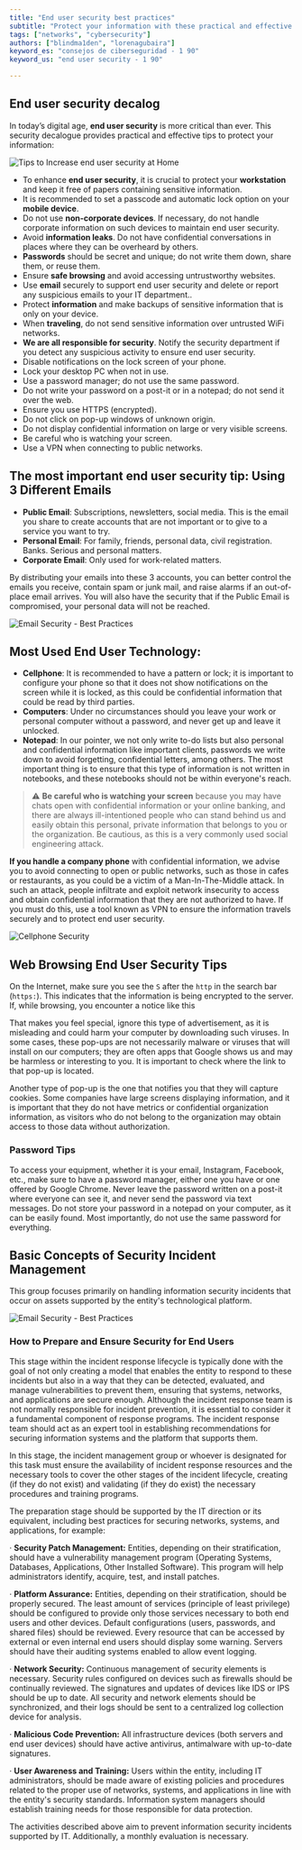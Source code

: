 ```yaml
---
title: "End user security best practices"
subtitle: "Protect your information with these practical and effective end user security best practices and decaloge"
tags: ["networks", "cybersecurity"]
authors: ["blindma1den", "lorenagubaira"]
keyword_es: "consejos de ciberseguridad - 1 90"
keyword_us: "end user security - 1 90"

---
```


## End user security decalog

In today’s digital age, **end user security** is more critical than ever. This security decalogue provides practical and effective tips to protect your information:

<!-- hide -->
![Tips to Increase end user security at Home](https://raw.githubusercontent.com/4GeeksAcademy/cybersecurity-syllabus/main/assets/04-seguridad-redes/endurser-network-security/endurser-network-security-image-1.us.png)
<!-- endhide -->

- To enhance **end user security**, it is crucial to protect your **workstation** and keep it free of papers containing sensitive information.
- It is recommended to set a passcode and automatic lock option on your **mobile device**.
- Do not use **non-corporate devices**. If necessary, do not handle corporate information on such devices to maintain end user security.
- Avoid **information leaks**. Do not have confidential conversations in places where they can be overheard by others.
- **Passwords** should be secret and unique; do not write them down, share them, or reuse them.
- Ensure **safe browsing** and avoid accessing untrustworthy websites.
- Use **email** securely to support end user security and delete or report any suspicious emails to your IT department..
- Protect **information** and make backups of sensitive information that is only on your device.
- When **traveling**, do not send sensitive information over untrusted WiFi networks.
- **We are all responsible for security**. Notify the security department if you detect any suspicious activity to ensure end user security.
- Disable notifications on the lock screen of your phone.
- Lock your desktop PC when not in use.
- Use a password manager; do not use the same password.
- Do not write your password on a post-it or in a notepad; do not send it over the web.
- Ensure you use HTTPS (encrypted).
- Do not click on pop-up windows of unknown origin.
- Do not display confidential information on large or very visible screens.
- Be careful who is watching your screen.
- Use a VPN when connecting to public networks.

## The most important end user security tip: Using 3 Different Emails

- **Public Email**: Subscriptions, newsletters, social media. This is the email you share to create accounts that are not important or to give to a service you want to try.
- **Personal Email**: For family, friends, personal data, civil registration. Banks. Serious and personal matters.
- **Corporate Email**: Only used for work-related matters.

By distributing your emails into these 3 accounts, you can better control the emails you receive, contain spam or junk mail, and raise alarms if an out-of-place email arrives. You will also have the security that if the Public Email is compromised, your personal data will not be reached.

![Email Security - Best Practices](https://raw.githubusercontent.com/4GeeksAcademy/cybersecurity-syllabus/main/assets/04-seguridad-redes/endurser-network-security/endurser-network-security-image-2.us.png)

## **Most Used End User Technology:**

- **Cellphone**: It is recommended to have a pattern or lock; it is important to configure your phone so that it does not show notifications on the screen while it is locked, as this could be confidential information that could be read by third parties.
- **Computers**: Under no circumstances should you leave your work or personal computer without a password, and never get up and leave it unlocked.
- **Notepad**: In our pointer, we not only write to-do lists but also personal and confidential information like important clients, passwords we write down to avoid forgetting, confidential letters, among others. The most important thing is to ensure that this type of information is not written in notebooks, and these notebooks should not be within everyone's reach.

> ⚠️ **Be careful who is watching your screen** because you may have chats open with confidential information or your online banking, and there are always ill-intentioned people who can stand behind us and easily obtain this personal, private information that belongs to you or the organization. Be cautious, as this is a very commonly used social engineering attack.

**If you handle a company phone** with confidential information, we advise you to avoid connecting to open or public networks, such as those in cafes or restaurants, as you could be a victim of a Man-In-The-Middle attack. In such an attack, people infiltrate and exploit network insecurity to access and obtain confidential information that they are not authorized to have. If you must do this, use a tool known as VPN to ensure the information travels securely and to protect end user security.

<!-- hide -->
![Cellphone Security](https://raw.githubusercontent.com/4GeeksAcademy/cybersecurity-syllabus/main/assets/04-seguridad-redes/endurser-network-security/endurser-network-security-image-3.us.png)
<!-- endhide -->

## Web Browsing End User Security Tips

On the Internet, make sure you see the `S` after the `http` in the search bar (`https:`). This indicates that the information is being encrypted to the server. If, while browsing, you encounter a notice like this

That makes you feel special, ignore this type of advertisement, as it is misleading and could harm your computer by downloading such viruses. In some cases, these pop-ups are not necessarily malware or viruses that will install on our computers; they are often apps that Google shows us and may be harmless or interesting to you. It is important to check where the link to that pop-up is located.

Another type of pop-up is the one that notifies you that they will capture cookies. Some companies have large screens displaying information, and it is important that they do not have metrics or confidential organization information, as visitors who do not belong to the organization may obtain access to those data without authorization.

### Password Tips

To access your equipment, whether it is your email, Instagram, Facebook, etc., make sure to have a password manager, either one you have or one offered by Google Chrome. Never leave the password written on a post-it where everyone can see it, and never send the password via text messages. Do not store your password in a notepad on your computer, as it can be easily found. Most importantly, do not use the same password for everything.

## Basic Concepts of Security Incident Management

This group focuses primarily on handling information security incidents that occur on assets supported by the entity's technological platform.

<!-- hide -->
![Email Security - Best Practices](https://raw.githubusercontent.com/4GeeksAcademy/cybersecurity-syllabus/main/assets/04-seguridad-redes/endurser-network-security/endurser-network-security-image-4.us.png)
<!-- endhide -->

### How to Prepare and Ensure Security for End Users

This stage within the incident response lifecycle is typically done with the goal of not only creating a model that enables the entity to respond to these incidents but also in a way that they can be detected, evaluated, and manage vulnerabilities to prevent them, ensuring that systems, networks, and applications are secure enough. Although the incident response team is not normally responsible for incident prevention, it is essential to consider it a fundamental component of response programs. The incident response team should act as an expert tool in establishing recommendations for securing information systems and the platform that supports them.

In this stage, the incident management group or whoever is designated for this task must ensure the availability of incident response resources and the necessary tools to cover the other stages of the incident lifecycle, creating (if they do not exist) and validating (if they do exist) the necessary procedures and training programs.

The preparation stage should be supported by the IT direction or its equivalent, including best practices for securing networks, systems, and applications, for example:

· **Security Patch Management:** Entities, depending on their stratification, should have a vulnerability management program (Operating Systems, Databases, Applications, Other Installed Software). This program will help administrators identify, acquire, test, and install patches.

· **Platform Assurance:** Entities, depending on their stratification, should be properly secured. The least amount of services (principle of least privilege) should be configured to provide only those services necessary to both end users and other devices. Default configurations (users, passwords, and shared files) should be reviewed. Every resource that can be accessed by external or even internal end users should display some warning. Servers should have their auditing systems enabled to allow event logging.

· **Network Security:** Continuous management of security elements is necessary. Security rules configured on devices such as firewalls should be continually reviewed. The signatures and updates of devices like IDS or IPS should be up to date. All security and network elements should be synchronized, and their logs should be sent to a centralized log collection device for analysis.

· **Malicious Code Prevention:** All infrastructure devices (both servers and end user devices) should have active antivirus, antimalware with up-to-date signatures.

· **User Awareness and Training:** Users within the entity, including IT administrators, should be made aware of existing policies and procedures related to the proper use of networks, systems, and applications in line with the entity's security standards. Information system managers should establish training needs for those responsible for data protection.

The activities described above aim to prevent information security incidents supported by IT. Additionally, a monthly evaluation is necessary.
